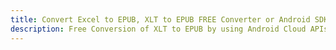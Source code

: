 ---title: Convert Excel to EPUB, XLT to EPUB FREE Converter or Android SDKdescription: Free Conversion of XLT to EPUB by using Android Cloud APIs & SDKs. Also Create, Edit & Render Microsoft Excel, CSV and SpreadsheetML worksheets or spreadsheet in the Cloud.---